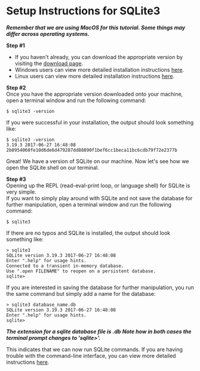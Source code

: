 # Setup Instructions for SQLite3

***Remember that we are using MacOS for this tutorial. Some things may differ across operating systems.***

**Step #1**
  
- If you haven't already, you can download the appropriate version by visiting the [download page](https://www.sqlite.org/download.html).  
- Windows users can view more detailed installation instructions [here](http://www.sqlitetutorial.net/download-install-sqlite/).
- Linux users can view more detailed installation instructions [here](https://linuxhint.com/install_sqlite_browser_ubuntu_1804/).

**Step #2**  
Once you have the appropriate version downloaded onto your machine, open a terminal window and run the following command:

    $ sqlite3 -version
    
If you were successful in your installation, the output should look something like:

    $ sqlite3 -version
    3.19.3 2017-06-27 16:48:08 2b0954060fe10d6de6d479287dd88890f1bef6cc1beca11bc6cdb79f72e2377b
    
Great! We have a version of SQLite on our machine. Now let's see how we open the SQLite shell on our terminal. 

**Step #3**  
Opening up the REPL (read-eval-print loop, or language shell) for SQLite is very simple.  
If you want to simply play around with SQLite and not save the database for further manipulation, open a terminal window and run the following command:

    $ sqlite3
    
If there are no typos and SQLite is installed, the output should look something like:

    > sqlite3
    SQLite version 3.19.3 2017-06-27 16:48:08
    Enter ".help" for usage hints.
    Connected to a transient in-memory database.
    Use ".open FILENAME" to reopen on a persistent database.
    sqlite> 
    
If you are interested in saving the database for further manipulation, you run the same command but simply add a name for the database:

    > sqlite3 database_name.db
    SQLite version 3.19.3 2017-06-27 16:48:08
    Enter ".help" for usage hints.
    sqlite> 

***The extension for a sqlite database file is .db***
***Note how in both cases the terminal prompt changes to 'sqlite>'.***

This indicates that we can now run SQLite commands. If you are having trouble with the command-line interface, you can view more detailed instructions [here](https://www.sqlite.org/cli.html).
